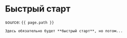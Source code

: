 # Быстрый старт

source: `{{ page.path }}`


```warning
Здесь обязательно будет **быстрый старт**, но потом...
```
